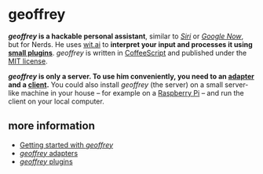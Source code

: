 # geoffrey

***geoffrey* is a hackable personal assistant**, similar to *[Siri](https://www.apple.com/de/ios/siri/)* or *[Google Now](http://www.google.com/landing/now/)*, but for Nerds. He uses [wit.ai](https://wit.ai) to **interpret your input and processes it using [small plugins](https://github.com/derhuerst/.geoffrey)**. *geoffrey* is written in [CoffeeScript](http://coffeescript.org) and published under the [MIT license](./blob/master/LICENSE.md).

***geoffrey* is only a server. To use him conveniently, you need to an [adapter](./blob/master/docs/adapters.md) and a [client](./blob/master/docs/clients.md).** You could also install *geoffrey* (the server) on a small server-like machine in your house – for example on a [Raspberry Pi](http://www.raspberrypi.org/) – and run the client on your local computer.

## more information

- [Getting started with *geoffrey*](docs/getting-started.md)
- [*geoffrey* adapters](docs/adapters.md)
- [*geoffrey* plugins](docs/plugins.md)